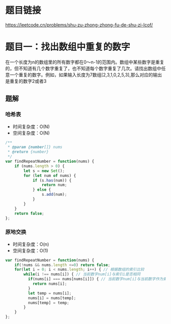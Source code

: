 # 题目链接

https://leetcode.cn/problems/shu-zu-zhong-zhong-fu-de-shu-zi-lcof/

# 题目一：找出数组中重复的数字

在一个长度为n的数组里的所有数字都在0～n-1的范围内。数组中某些数字是重复的，但不知道有几个数字重复了，也不知道每个数字重复了几次。请找出数组中任意一个重复的数字。例如，如果输入长度为7数组[2,3,1,0,2,5,3],那么对应的输出是重复的数字2或者3

## 题解

### 哈希表

- 时间复杂度：O(N)
- 空间复杂度：O(N)
  
```js
/**
 * @param {number[]} nums
 * @return {number}
 */
var findRepeatNumber = function(nums) {
    if (nums.length > 0) {
        let s = new Set();
        for (let num of nums) {
            if (s.has(num)) {
                return num;
            } else {
                s.add(num);
            }
        }
    }
    return false;
}; 
```

### 原地交换

- 时间复杂度：O(n)
- 空间复杂度：O(1)

```js
var findRepeatNumber = function(nums) {
    if(!nums && nums.length <=0) return false;
    for(let i = 0; i < nums.length; i++) { // 根据数组的索引比较
        while(i !== nums[i]) { // 当前数字num[i]与索引i是否相同
          if(nums[i] === nums[nums[i]]) { // 当前数字num[i]与当前数字作为索引在数组中的值nums[nums[i]]是否相同
            return nums[i];
          }
          let temp = nums[i];
          nums[i] = nums[temp];
          nums[temp] = temp;
        }
    }
};
```
